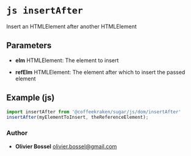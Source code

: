 


<!-- @namespace    sugar.js.dom -->
<!-- @name    insertAfter -->

# ```js insertAfter ```


Insert an HTMLElement after another HTMLElement

## Parameters

- **elm**  HTMLElement: The element to insert

- **refElm**  HTMLElement: The element after which to insert the passed element



## Example (js)

```js
import insertAfter from '@coffeekraken/sugar/js/dom/insertAfter'
insertAfter(myElementToInsert, theReferenceElement);
```


### Author
- **Olivier Bossel** <a href="mailto:olivier.bossel@gmail.com">olivier.bossel@gmail.com</a> 



